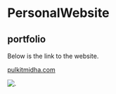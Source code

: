 # PersonalWebsite
## portfolio

Below is the link to the website.


[pulkitmidha.com](pulkitmidha.com)

![.](https://github.com/midopooler/PersonalWebsite/blob/master/Screenshot%20(39).png)
